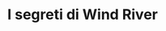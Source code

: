 ---
layout: post
title: I segreti di Wind River
director: Taylor Sheridan
year: 2017
cover: https://images.mubicdn.net/images/film/157292/cache-185816-1562069769/image-w1280.jpg
---